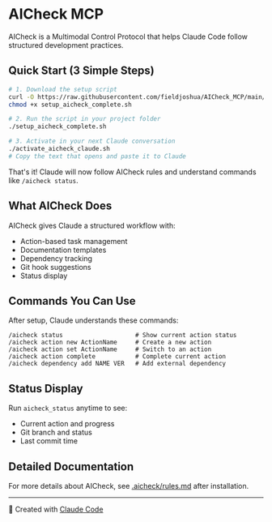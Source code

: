 # AICheck MCP

AICheck is a Multimodal Control Protocol that helps Claude Code follow structured development practices.

## Quick Start (3 Simple Steps)

```bash
# 1. Download the setup script
curl -O https://raw.githubusercontent.com/fieldjoshua/AICheck_MCP/main/setup_aicheck_complete.sh
chmod +x setup_aicheck_complete.sh

# 2. Run the script in your project folder
./setup_aicheck_complete.sh

# 3. Activate in your next Claude conversation
./activate_aicheck_claude.sh
# Copy the text that opens and paste it to Claude
```

That's it! Claude will now follow AICheck rules and understand commands like `/aicheck status`.

## What AICheck Does

AICheck gives Claude a structured workflow with:
- Action-based task management
- Documentation templates
- Dependency tracking
- Git hook suggestions
- Status display

## Commands You Can Use

After setup, Claude understands these commands:

```
/aicheck status                    # Show current action status
/aicheck action new ActionName     # Create a new action
/aicheck action set ActionName     # Switch to an action
/aicheck action complete           # Complete current action
/aicheck dependency add NAME VER   # Add external dependency
```

## Status Display

Run `aicheck_status` anytime to see:
- Current action and progress
- Git branch and status
- Last commit time

## Detailed Documentation

For more details about AICheck, see [.aicheck/rules.md](.aicheck/rules.md) after installation.

---

🤖 Created with [Claude Code](https://claude.ai/code)